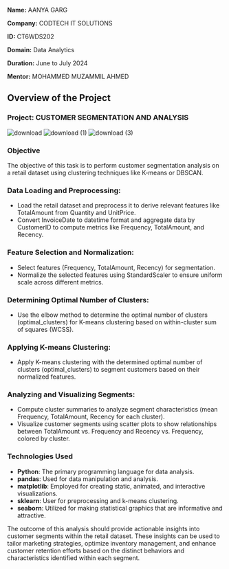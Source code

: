 **Name:** AANYA GARG

**Company:** CODTECH IT SOLUTIONS  

**ID:** CT6WDS202

**Domain:** Data Analytics  

**Duration:** June to July 2024  

**Mentor:** MOHAMMED MUZAMMIL AHMED


## Overview of the Project

### Project: CUSTOMER SEGMENTATION AND ANALYSIS
![download](https://github.com/user-attachments/assets/90255dfc-5d51-43c9-acdd-4c6cd1753c52)
![download (1)](https://github.com/user-attachments/assets/f837419f-53b2-49b2-82e0-adbd861eeca5)
![download (3)](https://github.com/user-attachments/assets/c52b592c-6ed9-4701-ae61-9c1540393a2f)


### Objective
The objective of this task is to perform customer segmentation analysis on a retail dataset using clustering techniques like K-means or DBSCAN.

### Data Loading and Preprocessing:
- Load the retail dataset and preprocess it to derive relevant features like TotalAmount from Quantity and UnitPrice.
- Convert InvoiceDate to datetime format and aggregate data by CustomerID to compute metrics like Frequency, TotalAmount, and Recency.
### Feature Selection and Normalization:
- Select features (Frequency, TotalAmount, Recency) for segmentation.
- Normalize the selected features using StandardScaler to ensure uniform scale across different metrics.
### Determining Optimal Number of Clusters:
- Use the elbow method to determine the optimal number of clusters (optimal_clusters) for K-means clustering based on within-cluster sum of squares (WCSS).
### Applying K-means Clustering:
- Apply K-means clustering with the determined optimal number of clusters (optimal_clusters) to segment customers based on their normalized features.
### Analyzing and Visualizing Segments:
- Compute cluster summaries to analyze segment characteristics (mean Frequency, TotalAmount, Recency for each cluster).
- Visualize customer segments using scatter plots to show relationships between TotalAmount vs. Frequency and Recency vs. Frequency, colored by cluster.

### Technologies Used
- **Python**: The primary programming language for data analysis.
- **pandas**: Used for data manipulation and analysis.
- **matplotlib**: Employed for creating static, animated, and interactive visualizations.
- **sklearn**: User for preprocessing and k-means clustering.
- **seaborn**: Utilized for making statistical graphics that are informative and attractive.

The outcome of this analysis should provide actionable insights into customer segments within the retail dataset. These insights can be used to tailor marketing strategies, optimize inventory management, and enhance customer retention efforts based on the distinct behaviors and characteristics identified within each segment.
